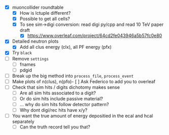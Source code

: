 - [x] muoncollider roundtable
  - [x] How is lctuple different?
  - [x] Possible to get all cells?
  - [x] To see sim->digi conversion: read digi py/cpp and read 10 TeV paper draft
    - [x] https://www.overleaf.com/project/64cd2fe043946a5b57fc0e80
- [x] Detailed neutron plots
  - [x] Add all clus energy (clx), all PF energy (pfx)
- [x] Try `black`
- [ ] Remove `settings`
  - [ ] fnames
  - [ ] pdgid
- [ ] Break up the big method into `process_file`, `process_event`
- [ ] Make plots of n(clus), n(pfo)- [ ] Ask Federico to add you to overleaf
- [ ] Check that sim hits / digits dichotomy makes sense
  - [ ] Are all sim hits associated to a digit?
  - [ ] Or do sim hits include passive material?
  - [ ] ... why do sim hits follow detector pattern?
  - [ ] Why dont digi/rec hits have x/y?
- [ ] You want the true amount of energy depositied in the ecal and hcal separately
  - [ ] Can the truth record tell you that?
